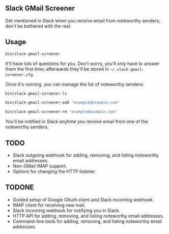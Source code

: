 Slack GMail Screener
--------------------

Get mentioned in Slack when you receive email from noteworthy senders; don't be bothered with the rest.

Usage
-----

```sh
bin/slack-gmail-screener
```

It'll have lots of questions for you.  Don't worry, you'll only have to answer them the first time; afterwards they'll be stored in `~/.slack-gmail-screener.cfg`.

Once it's running, you can manage the list of noteworthy senders:

```sh
bin/slack-gmail-screener-ls
```

```sh
bin/slack-gmail-screener-add "example@example.com"
```

```sh
bin/slack-gmail-screener-rm "example@example.com"
```

You'll be notified in Slack anytime you receive email from one of the noteworthy senders.

TODO
----

* Slack outgoing webhook for adding, removing, and listing noteworthy email addresses.
* Non-GMail IMAP support.
* Options for changing the HTTP listener.

TODONE
------

* Guided setup of Google OAuth client and Slack incoming webhook.
* IMAP client for receiving new mail.
* Slack incoming webhook for notifying you in Slack.
* HTTP API for adding, removing, and listing noteworthy email addresses.
* Command-line tools for adding, removing, and listing noteworthy email addresses.
